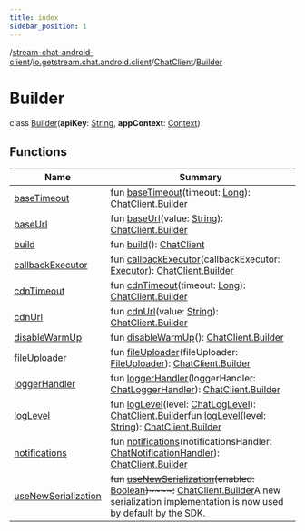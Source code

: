 ```yaml
---
title: index
sidebar_position: 1
---
```

/[stream-chat-android-client](../../../index.md)/[io.getstream.chat.android.client](../../index.md)/[ChatClient](../index.md)/[Builder](index.md)  
  
  
  
# Builder  
class [Builder](index.md)(**apiKey**: [String](https://kotlinlang.org/api/latest/jvm/stdlib/kotlin/-string/index.html), **appContext**: [Context](https://developer.android.com/reference/kotlin/android/content/Context.html))  
  
## Functions  
  
|  Name |  Summary | 
|---|---|
| <a name="io.getstream.chat.android.client/ChatClient.Builder/baseTimeout/#kotlin.Long/PointingToDeclaration/"></a>[baseTimeout](baseTimeout.md)| <a name="io.getstream.chat.android.client/ChatClient.Builder/baseTimeout/#kotlin.Long/PointingToDeclaration/"></a>fun [baseTimeout](baseTimeout.md)(timeout: [Long](https://kotlinlang.org/api/latest/jvm/stdlib/kotlin/-long/index.html)): [ChatClient.Builder](index.md)|
| <a name="io.getstream.chat.android.client/ChatClient.Builder/baseUrl/#kotlin.String/PointingToDeclaration/"></a>[baseUrl](baseUrl.md)| <a name="io.getstream.chat.android.client/ChatClient.Builder/baseUrl/#kotlin.String/PointingToDeclaration/"></a>fun [baseUrl](baseUrl.md)(value: [String](https://kotlinlang.org/api/latest/jvm/stdlib/kotlin/-string/index.html)): [ChatClient.Builder](index.md)|
| <a name="io.getstream.chat.android.client/ChatClient.Builder/build/#/PointingToDeclaration/"></a>[build](build.md)| <a name="io.getstream.chat.android.client/ChatClient.Builder/build/#/PointingToDeclaration/"></a>fun [build](build.md)(): [ChatClient](../index.md)|
| <a name="io.getstream.chat.android.client/ChatClient.Builder/callbackExecutor/#java.util.concurrent.Executor/PointingToDeclaration/"></a>[callbackExecutor](callbackExecutor.md)| <a name="io.getstream.chat.android.client/ChatClient.Builder/callbackExecutor/#java.util.concurrent.Executor/PointingToDeclaration/"></a>fun [callbackExecutor](callbackExecutor.md)(callbackExecutor: [Executor](https://developer.android.com/reference/kotlin/java/util/concurrent/Executor.html)): [ChatClient.Builder](index.md)|
| <a name="io.getstream.chat.android.client/ChatClient.Builder/cdnTimeout/#kotlin.Long/PointingToDeclaration/"></a>[cdnTimeout](cdnTimeout.md)| <a name="io.getstream.chat.android.client/ChatClient.Builder/cdnTimeout/#kotlin.Long/PointingToDeclaration/"></a>fun [cdnTimeout](cdnTimeout.md)(timeout: [Long](https://kotlinlang.org/api/latest/jvm/stdlib/kotlin/-long/index.html)): [ChatClient.Builder](index.md)|
| <a name="io.getstream.chat.android.client/ChatClient.Builder/cdnUrl/#kotlin.String/PointingToDeclaration/"></a>[cdnUrl](cdnUrl.md)| <a name="io.getstream.chat.android.client/ChatClient.Builder/cdnUrl/#kotlin.String/PointingToDeclaration/"></a>fun [cdnUrl](cdnUrl.md)(value: [String](https://kotlinlang.org/api/latest/jvm/stdlib/kotlin/-string/index.html)): [ChatClient.Builder](index.md)|
| <a name="io.getstream.chat.android.client/ChatClient.Builder/disableWarmUp/#/PointingToDeclaration/"></a>[disableWarmUp](disableWarmUp.md)| <a name="io.getstream.chat.android.client/ChatClient.Builder/disableWarmUp/#/PointingToDeclaration/"></a>fun [disableWarmUp](disableWarmUp.md)(): [ChatClient.Builder](index.md)|
| <a name="io.getstream.chat.android.client/ChatClient.Builder/fileUploader/#io.getstream.chat.android.client.uploader.FileUploader/PointingToDeclaration/"></a>[fileUploader](fileUploader.md)| <a name="io.getstream.chat.android.client/ChatClient.Builder/fileUploader/#io.getstream.chat.android.client.uploader.FileUploader/PointingToDeclaration/"></a>fun [fileUploader](fileUploader.md)(fileUploader: [FileUploader](../../../io.getstream.chat.android.client.uploader/FileUploader/index.md)): [ChatClient.Builder](index.md)|
| <a name="io.getstream.chat.android.client/ChatClient.Builder/loggerHandler/#io.getstream.chat.android.client.logger.ChatLoggerHandler/PointingToDeclaration/"></a>[loggerHandler](loggerHandler.md)| <a name="io.getstream.chat.android.client/ChatClient.Builder/loggerHandler/#io.getstream.chat.android.client.logger.ChatLoggerHandler/PointingToDeclaration/"></a>fun [loggerHandler](loggerHandler.md)(loggerHandler: [ChatLoggerHandler](../../../io.getstream.chat.android.client.logger/ChatLoggerHandler/index.md)): [ChatClient.Builder](index.md)|
| <a name="io.getstream.chat.android.client/ChatClient.Builder/logLevel/#io.getstream.chat.android.client.logger.ChatLogLevel/PointingToDeclaration/"></a>[logLevel](logLevel.md)| <a name="io.getstream.chat.android.client/ChatClient.Builder/logLevel/#io.getstream.chat.android.client.logger.ChatLogLevel/PointingToDeclaration/"></a>fun [logLevel](logLevel.md)(level: [ChatLogLevel](../../../io.getstream.chat.android.client.logger/ChatLogLevel/index.md)): [ChatClient.Builder](index.md)fun [logLevel](logLevel.md)(level: [String](https://kotlinlang.org/api/latest/jvm/stdlib/kotlin/-string/index.html)): [ChatClient.Builder](index.md)|
| <a name="io.getstream.chat.android.client/ChatClient.Builder/notifications/#io.getstream.chat.android.client.notifications.handler.ChatNotificationHandler/PointingToDeclaration/"></a>[notifications](notifications.md)| <a name="io.getstream.chat.android.client/ChatClient.Builder/notifications/#io.getstream.chat.android.client.notifications.handler.ChatNotificationHandler/PointingToDeclaration/"></a>fun [notifications](notifications.md)(notificationsHandler: [ChatNotificationHandler](../../../io.getstream.chat.android.client.notifications.handler/ChatNotificationHandler/index.md)): [ChatClient.Builder](index.md)|
| <a name="io.getstream.chat.android.client/ChatClient.Builder/useNewSerialization/#kotlin.Boolean/PointingToDeclaration/"></a>[useNewSerialization](useNewSerialization.md)| <a name="io.getstream.chat.android.client/ChatClient.Builder/useNewSerialization/#kotlin.Boolean/PointingToDeclaration/"></a>~~fun~~ [~~useNewSerialization~~](useNewSerialization.md)~~(~~~~enabled~~~~:~~ [Boolean](https://kotlinlang.org/api/latest/jvm/stdlib/kotlin/-boolean/index.html)~~)~~~~:~~ [ChatClient.Builder](index.md)A new serialization implementation is now used by default by the SDK.|

